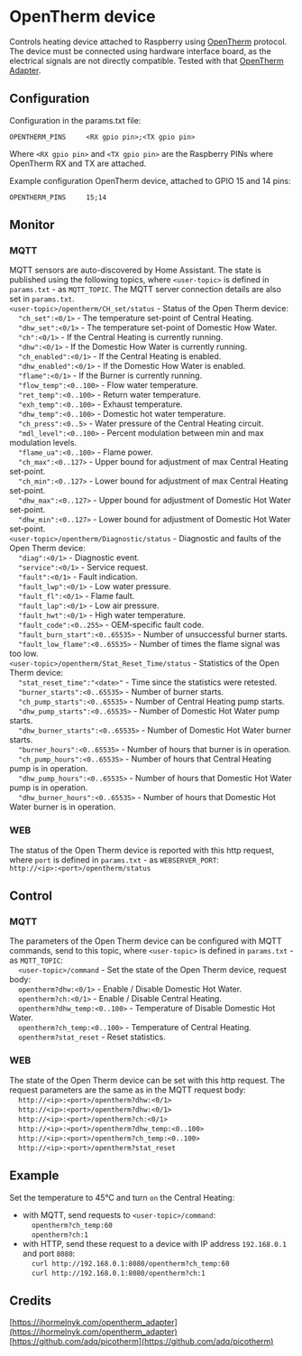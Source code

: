 # OpenTherm device

Controls heating device attached to Raspberry using [OpenTherm](../../../../docs/Opentherm-Protocol-v2-2.pdf) protocol.
The device must be connected using hardware interface board, as the electrical signals are not directly compatible. Tested with that [OpenTherm Adapter](https://ihormelnyk.com/opentherm_adapter).

## Configuration
Configuration in the params.txt file:
```
OPENTHERM_PINS     <RX gpio pin>;<TX gpio pin>
```
Where `<RX gpio pin>` and `<TX gpio pin>` are the Raspberry PINs where OpenTherm RX and TX are attached.

Example configuration OpenTherm device, attached to GPIO 15 and 14 pins:
```
OPENTHERM_PINS     15;14
```

## Monitor
### MQTT
MQTT sensors are auto-discovered by Home Assistant. The state is published using the following topics, where `<user-topic>` is defined in `params.txt` - as `MQTT_TOPIC`. The MQTT server connection details are also set in `params.txt`.  
`<user-topic>/opentherm/CH_set/status` - Status of the Open Therm device:  
&nbsp;&nbsp;&nbsp;&nbsp;`"ch_set":<0/1>`        - The temperature set-point of Central Heating.  
&nbsp;&nbsp;&nbsp;&nbsp;`"dhw_set":<0/1>`       - The temperature set-point of Domestic How Water.  
&nbsp;&nbsp;&nbsp;&nbsp;`"ch":<0/1>`            - If the Central Heating is currently running.  
&nbsp;&nbsp;&nbsp;&nbsp;`"dhw":<0/1>`           - If the Domestic How Water is currently running.  
&nbsp;&nbsp;&nbsp;&nbsp;`"ch_enabled":<0/1>`    - If the Central Heating is enabled.  
&nbsp;&nbsp;&nbsp;&nbsp;`"dhw_enabled":<0/1>`   - If the Domestic How Water is enabled.  
&nbsp;&nbsp;&nbsp;&nbsp;`"flame":<0/1>`         - If the Burner is currently running.  
&nbsp;&nbsp;&nbsp;&nbsp;`"flow_temp":<0..100>`  - Flow water temperature.  
&nbsp;&nbsp;&nbsp;&nbsp;`"ret_temp":<0..100>`   - Return water temperature.  
&nbsp;&nbsp;&nbsp;&nbsp;`"exh_temp":<0..100>`   - Exhaust temperature.  
&nbsp;&nbsp;&nbsp;&nbsp;`"dhw_temp":<0..100>`   - Domestic hot water temperature.  
&nbsp;&nbsp;&nbsp;&nbsp;`"ch_press":<0..5>`     - Water pressure of the Central Heating circuit.  
&nbsp;&nbsp;&nbsp;&nbsp;`"mdl_level":<0..100>`  - Percent modulation between min and max modulation levels.  
&nbsp;&nbsp;&nbsp;&nbsp;`"flame_ua":<0..100>`   - Flame power.  
&nbsp;&nbsp;&nbsp;&nbsp;`"ch_max":<0..127>`     - Upper bound for adjustment of max Central Heating set-point.  
&nbsp;&nbsp;&nbsp;&nbsp;`"ch_min":<0..127>`     - Lower bound for adjustment of max Central Heating set-point.  
&nbsp;&nbsp;&nbsp;&nbsp;`"dhw_max":<0..127>`    - Upper bound for adjustment of Domestic Hot Water set-point.  
&nbsp;&nbsp;&nbsp;&nbsp;`"dhw_min":<0..127>`    - Lower bound for adjustment of Domestic Hot Water set-point.  
`<user-topic>/opentherm/Diagnostic/status` - Diagnostic and faults of the Open Therm device:  
&nbsp;&nbsp;&nbsp;&nbsp;`"diag":<0/1>`                  - Diagnostic event.  
&nbsp;&nbsp;&nbsp;&nbsp;`"service":<0/1>`               - Service request.  
&nbsp;&nbsp;&nbsp;&nbsp;`"fault":<0/1>`                 - Fault indication.  
&nbsp;&nbsp;&nbsp;&nbsp;`"fault_lwp":<0/1>`             - Low water pressure.  
&nbsp;&nbsp;&nbsp;&nbsp;`"fault_fl":<0/1>`              - Flame fault.  
&nbsp;&nbsp;&nbsp;&nbsp;`"fault_lap":<0/1>`             - Low air pressure.  
&nbsp;&nbsp;&nbsp;&nbsp;`"fault_hwt":<0/1>`             - High water temperature.  
&nbsp;&nbsp;&nbsp;&nbsp;`"fault_code":<0..255>`         - OEM-specific fault code.  
&nbsp;&nbsp;&nbsp;&nbsp;`"fault_burn_start":<0..65535>` - Number of unsuccessful burner starts.  
&nbsp;&nbsp;&nbsp;&nbsp;`"fault_low_flame":<0..65535>`  - Number of times the flame signal was too low.  
`<user-topic>/opentherm/Stat_Reset_Time/status` - Statistics of the Open Therm device:  
&nbsp;&nbsp;&nbsp;&nbsp;`"stat_reset_time":"<date>"`        - Time since the statistics were retested.  
&nbsp;&nbsp;&nbsp;&nbsp;`"burner_starts":<0..65535>`        - Number of burner starts.  
&nbsp;&nbsp;&nbsp;&nbsp;`"ch_pump_starts":<0..65535>`       - Number of Central Heating pump starts.  
&nbsp;&nbsp;&nbsp;&nbsp;`"dhw_pump_starts":<0..65535>`      - Number of Domestic Hot Water pump starts.  
&nbsp;&nbsp;&nbsp;&nbsp;`"dhw_burner_starts":<0..65535>`    - Number of Domestic Hot Water burner starts.  
&nbsp;&nbsp;&nbsp;&nbsp;`"burner_hours":<0..65535>`         - Number of hours that burner is in operation.  
&nbsp;&nbsp;&nbsp;&nbsp;`"ch_pump_hours":<0..65535>`        - Number of hours that Central Heating pump is in operation.  
&nbsp;&nbsp;&nbsp;&nbsp;`"dhw_pump_hours":<0..65535>`       - Number of hours that Domestic Hot Water pump is in operation.  
&nbsp;&nbsp;&nbsp;&nbsp;`"dhw_burner_hours":<0..65535>`     - Number of hours that Domestic Hot Water burner is in operation.  

### WEB
The status of the Open Therm device is reported with this http request, where `port` is defined in `params.txt` - as `WEBSERVER_PORT`:  
`http://<ip>:<port>/opentherm/status`  

## Control
### MQTT
The parameters of the Open Therm device can be configured with MQTT commands, send to this topic, where `<user-topic>` is defined in `params.txt` - as `MQTT_TOPIC`:  
&nbsp;&nbsp;&nbsp;&nbsp;`<user-topic>/command`   - Set the state of the Open Therm device, request body:  
&nbsp;&nbsp;&nbsp;&nbsp;`opentherm?dhw:<0/1>`         - Enable / Disable Domestic Hot Water.  
&nbsp;&nbsp;&nbsp;&nbsp;`opentherm?ch:<0/1>`          - Enable / Disable Central Heating.  
&nbsp;&nbsp;&nbsp;&nbsp;`opentherm?dhw_temp:<0..100>` - Temperature of Disable Domestic Hot Water.  
&nbsp;&nbsp;&nbsp;&nbsp;`opentherm?ch_temp:<0..100>`  - Temperature of Central Heating.  
&nbsp;&nbsp;&nbsp;&nbsp;`opentherm?stat_reset`        - Reset statistics.  
### WEB
The state of the Open Therm device can be set with this http request. The request parameters are the same as in the MQTT request body:  
&nbsp;&nbsp;&nbsp;&nbsp;`http://<ip>:<port>/opentherm?dhw:<0/1>`  
&nbsp;&nbsp;&nbsp;&nbsp;`http://<ip>:<port>/opentherm?dhw:<0/1>`  
&nbsp;&nbsp;&nbsp;&nbsp;`http://<ip>:<port>/opentherm?ch:<0/1>`  
&nbsp;&nbsp;&nbsp;&nbsp;`http://<ip>:<port>/opentherm?dhw_temp:<0..100>`  
&nbsp;&nbsp;&nbsp;&nbsp;`http://<ip>:<port>/opentherm?ch_temp:<0..100>`  
&nbsp;&nbsp;&nbsp;&nbsp;`http://<ip>:<port>/opentherm?stat_reset`  

## Example
Set the temperature to 45°C and turn `on` the Central Heating:  
-  with MQTT, send requests to `<user-topic>/command`:  
&nbsp;&nbsp;&nbsp;&nbsp;`opentherm?ch_temp:60`  
&nbsp;&nbsp;&nbsp;&nbsp;`opentherm?ch:1`  
- with HTTP, send these request to a device with IP address `192.168.0.1` and port `8080`:  
&nbsp;&nbsp;&nbsp;&nbsp;`curl http://192.168.0.1:8080/opentherm?ch_temp:60`  
&nbsp;&nbsp;&nbsp;&nbsp;`curl http://192.168.0.1:8080/opentherm?ch:1`  

## Credits
[https://ihormelnyk.com/opentherm_adapter](https://ihormelnyk.com/opentherm_adapter)  
[https://github.com/adq/picotherm](https://github.com/adq/picotherm)
